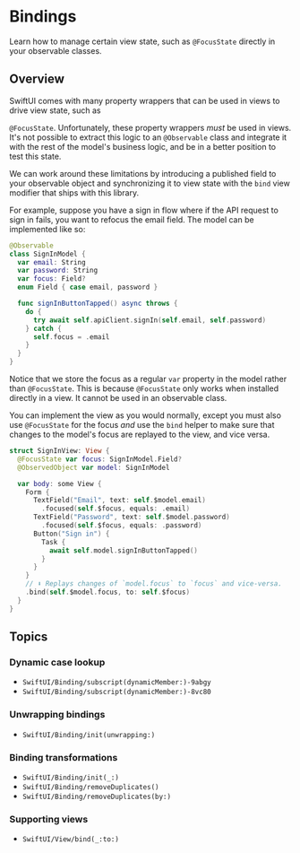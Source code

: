 # Bindings

Learn how to manage certain view state, such as `@FocusState` directly in your observable classes.

## Overview

SwiftUI comes with many property wrappers that can be used in views to drive view state, such as

`@FocusState`. Unfortunately, these property wrappers _must_ be used in views. It's not possible to
extract this logic to an `@Observable` class and integrate it with the rest of the model's business
logic, and be in a better position to test this state.

We can work around these limitations by introducing a published field to your observable object and
synchronizing it to view state with the `bind` view modifier that ships with this library.

For example, suppose you have a sign in flow where if the API request to sign in fails, you want
to refocus the email field. The model can be implemented like so:

```swift
@Observable
class SignInModel {
  var email: String
  var password: String
  var focus: Field?
  enum Field { case email, password }

  func signInButtonTapped() async throws {
    do {
      try await self.apiClient.signIn(self.email, self.password)
    } catch {
      self.focus = .email
    }
  }
}
```

Notice that we store the focus as a regular `var` property in the model rather than `@FocusState`.
This is because `@FocusState` only works when installed directly in a view. It cannot be used in
an observable class.

You can implement the view as you would normally, except you must also use `@FocusState` for the
focus _and_ use the `bind` helper to make sure that changes to the model's focus are replayed to
the view, and vice versa.

```swift
struct SignInView: View {
  @FocusState var focus: SignInModel.Field?
  @ObservedObject var model: SignInModel

  var body: some View {
    Form {
      TextField("Email", text: self.$model.email)
        .focused(self.$focus, equals: .email)
      TextField("Password", text: self.$model.password)
        .focused(self.$focus, equals: .password)
      Button("Sign in") {
        Task {
          await self.model.signInButtonTapped()
        }
      }
    }
    // ⬇️ Replays changes of `model.focus` to `focus` and vice-versa.
    .bind(self.$model.focus, to: self.$focus)
  }
}
```

## Topics

### Dynamic case lookup

- ``SwiftUI/Binding/subscript(dynamicMember:)-9abgy``
- ``SwiftUI/Binding/subscript(dynamicMember:)-8vc80``

### Unwrapping bindings

- ``SwiftUI/Binding/init(unwrapping:)``

### Binding transformations

- ``SwiftUI/Binding/init(_:)``
- ``SwiftUI/Binding/removeDuplicates()``
- ``SwiftUI/Binding/removeDuplicates(by:)``

### Supporting views

- ``SwiftUI/View/bind(_:to:)``
